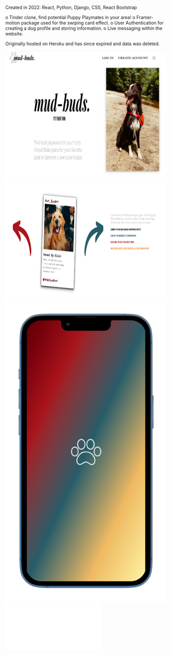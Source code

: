 Created in 2022: React, Python, Django, CSS, React Bootstrap

o Tinder clone, find potential Puppy Playmates in your area!
o Framer-motion package used for the swiping card effect.
o User Authentication for creating a dog profile and storing information.
o Live messaging within the website.

Originally hosted on Heroku and has since expired and data was deleted. 

![Home Page](src/images/1.png)
![Swiping Ability in UI](src/images/2.png)
![Mobile Buffer Screen](src/images/3.png)
![Backend Layout](src/images/4.pdf)
